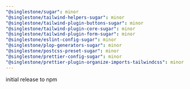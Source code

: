 ```yaml
---
"@singlestone/sugar": minor
"@singlestone/tailwind-helpers-sugar": minor
"@singlestone/tailwind-plugin-buttons-sugar": minor
"@singlestone/tailwind-plugin-core-sugar": minor
"@singlestone/tailwind-plugin-form-sugar": minor
"@singlestone/eslint-config-sugar": minor
"@singlestone/plop-generators-sugar": minor
"@singlestone/postcss-preset-sugar": minor
"@singlestone/prettier-config-sugar": minor
"@singlestone/prettier-plugin-organize-imports-tailwindcss": minor
---
```


initial release to npm
